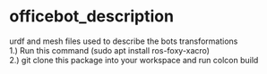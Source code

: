 # officebot_description
urdf and mesh files used to describe the bots transformations<br />
1.) Run this command (sudo apt install ros-foxy-xacro)<br />
2.) git clone this package into your workspace and run colcon build
